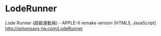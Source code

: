 LodeRunner
==========

Lode Runner (超級運動員) - APPLE-II remake version (HTML5, JavaScript)  http://simonsays-tw.com/LodeRunner
